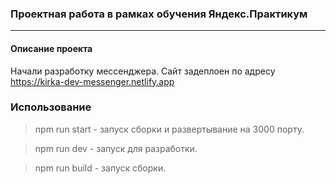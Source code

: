 ### Проектная работа в рамках обучения Яндекс.Практикум
------------
#### Описание проекта
Начали разработку мессенджера.
Сайт задеплоен по адресу https://kirka-dev-messenger.netlify.app

### Использование
>npm run start - запуск сборки и развертывание на 3000 порту.

>npm run dev - запуск для разработки.

>npm run build - запуск сборки.
